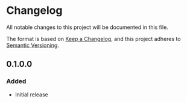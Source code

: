 # Changelog
All notable changes to this project will be documented in this file.

The format is based on [Keep a Changelog](https://keepachangelog.com/en/1.0.0/),
and this project adheres to [Semantic Versioning](https://semver.org/spec/v2.0.0.html).

## 0.1.0.0
### Added
- Initial release

  [Unreleased]: https://github.com/olivierlacan/keep-a-changelog/compare/v0.1.0.0...HEAD
